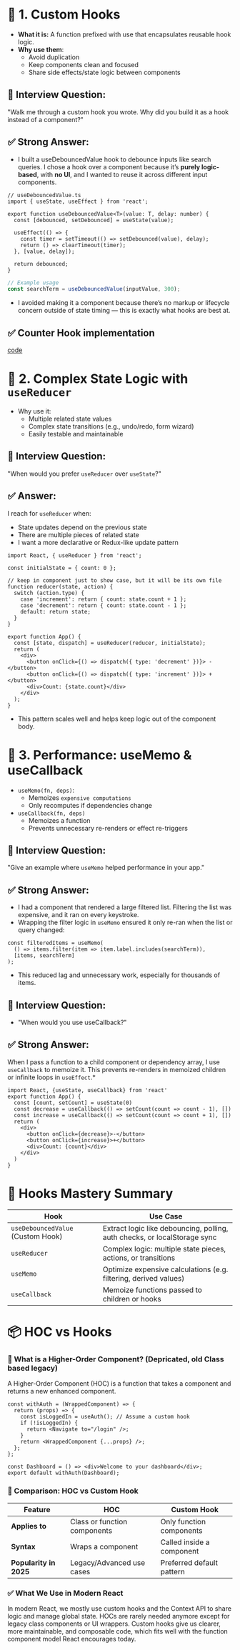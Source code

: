 # 🔁 1. Custom Hooks

* **What it is:** A function prefixed with use that encapsulates reusable hook logic.
* **Why use them**:
  * Avoid duplication
  * Keep components clean and focused
  * Share side effects/state logic between components

## 💬 Interview Question:

"Walk me through a custom hook you wrote. Why did you build it as a hook instead of a component?"

## ✅ Strong Answer:

* I built a useDebouncedValue hook to debounce inputs like search queries. I chose a hook over a component because it’s **purely logic-based**, with **no UI**, and I wanted to reuse it across different input components.

```tsx
// useDebouncedValue.ts
import { useState, useEffect } from 'react';

export function useDebouncedValue<T>(value: T, delay: number) {
  const [debounced, setDebounced] = useState(value);

  useEffect(() => {
    const timer = setTimeout(() => setDebounced(value), delay);
    return () => clearTimeout(timer);
  }, [value, delay]);

  return debounced;
}

```

```ts
// Example usage
const searchTerm = useDebouncedValue(inputValue, 300);
```

* I avoided making it a component because there’s no markup or lifecycle concern outside of state timing — this is exactly what hooks are best at.

## ✅ Counter Hook implementation

[code](../basic-counter/README.MD#version-5--usecounter-hook-that-manages-a-counter-state)


# 🔄 2. Complex State Logic with `useReducer`
* Why use it:
  *  Multiple related state values
  * Complex state transitions (e.g., undo/redo, form wizard)
  * Easily testable and maintainable

## 💬 Interview Question:

"When would you prefer `useReducer` over `useState`?"

## ✅ Answer:

I reach for `useReducer` when:
* State updates depend on the previous state
* There are multiple pieces of related state
* I want a more declarative or Redux-like update pattern

```tsx
import React, { useReducer } from 'react';

const initialState = { count: 0 };

// keep in component just to show case, but it will be its own file
function reducer(state, action) {
  switch (action.type) {
    case 'increment': return { count: state.count + 1 };
    case 'decrement': return { count: state.count - 1 };
    default: return state;
  }
}

export function App() {
  const [state, dispatch] = useReducer(reducer, initialState);
  return (
    <div>
      <button onClick={() => dispatch({ type: 'decrement' })}> - </button>
      <button onClick={() => dispatch({ type: 'increment' })}> + </button>
      <div>Count: {state.count}</div>
    </div>
  );
}
```

* This pattern scales well and helps keep logic out of the component body.

# 🚀 3. Performance: useMemo & useCallback

* `useMemo(fn, deps)`:
  * Memoizes `expensive computations`
  * Only recomputes if dependencies change
* `useCallback(fn, deps)`
  * Memoizes a function
  * Prevents unnecessary re-renders or effect re-triggers

## 💬 Interview Question:

"Give an example where `useMemo` helped performance in your app."

## ✅ Strong Answer:

* I had a component that rendered a large filtered list. Filtering the list was expensive, and it ran on every keystroke.
* Wrapping the filter logic in `useMemo` ensured it only re-ran when the list or query changed:

```tsx
const filteredItems = useMemo(
  () => items.filter(item => item.label.includes(searchTerm)),
  [items, searchTerm]
);
```
* This reduced lag and unnecessary work, especially for thousands of items.

## 💬 Interview Question:

* "When would you use useCallback?"

## ✅ Strong Answer:

When I pass a function to a child component or dependency array, I use `useCallback` to memoize it. This prevents re-renders in memoized children or infinite loops in `useEffect`.* 

```tsx
import React, {useState, useCallback} from 'react'
export function App() {
  const [count, setCount] = useState(0)
  const decrease = useCallback(() => setCount(count => count - 1), [])
  const increase = useCallback(() => setCount(count => count + 1), [])
  return (
    <div>
      <button onClick={decrease}>-</button>
      <button onClick={increase}>+</button>
      <div>Count: {count}</div>
    </div>
  )
}
```

# 🧠 Hooks Mastery Summary

| Hook | Use Case |
|------|----------|
| `useDebouncedValue` (Custom Hook) | Extract logic like debouncing, polling, auth checks, or localStorage sync |
| `useReducer`                 | Complex logic: multiple state pieces, actions, or transitions |
| `useMemo`                    | Optimize expensive calculations (e.g. filtering, derived values) |
| `useCallback`                | Memoize functions passed to children or hooks |

# 📦 HOC vs Hooks

### 🔁 What is a Higher-Order Component? (Depricated, old Class based legacy)

A Higher-Order Component (HOC) is a function that takes a component and returns a new enhanced component.

```tsx
const withAuth = (WrappedComponent) => {
  return (props) => {
    const isLoggedIn = useAuth(); // Assume a custom hook
    if (!isLoggedIn) {
      return <Navigate to="/login" />;
    }
    return <WrappedComponent {...props} />;
  };
};

const Dashboard = () => <div>Welcome to your dashboard</div>;
export default withAuth(Dashboard);
```

### 🔄 Comparison: HOC vs Custom Hook

| Feature | HOC | Custom Hook |
|---------|-----|-------------|
| **Applies to** | Class or function components | Only function components |
| **Syntax** | Wraps a component | Called inside a component |
| **Popularity in 2025**| Legacy/Advanced use cases | Preferred default pattern |

### ✅ What We Use in Modern React

In modern React, we mostly use custom hooks and the Context API to share logic and manage global state. HOCs are rarely needed anymore except for legacy class components or UI wrappers. Custom hooks give us clearer, more maintainable, and composable code, which fits well with the function component model React encourages today.